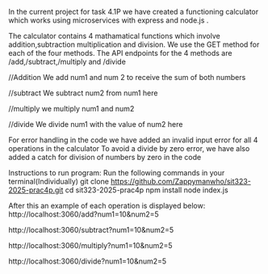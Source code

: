 In the current project for task 4.1P we have created a functioning calculator which works using microservices with express and node.js .

The calculator contains 4 mathamatical functions which involve addition,subtraction multiplication and division. We use the GET method for each of the four methods. The API endpoints for the 4 methods are /add,/subtract,/multiply and /divide

//Addition We add num1 and num 2 to receive the sum of both numbers

//subtract We subtract num2 from num1 here

//multiply we multiply num1 and num2

//divide We divide num1 with the value of num2 here

For error handling in the code we have added an invalid input error for all 4 operations in the calculator To avoid a divide by zero error, we have also added a catch for division of numbers by zero in the code

Instructions to run program: Run the following commands in your terminal(Individually) git clone https://github.com/Zappymanwho/sit323-2025-prac4p.git cd sit323-2025-prac4p npm install node index.js

After this an example of each operation is displayed below: http://localhost:3060/add?num1=10&num2=5

http://localhost:3060/subtract?num1=10&num2=5

http://localhost:3060/multiply?num1=10&num2=5

http://localhost:3060/divide?num1=10&num2=5
